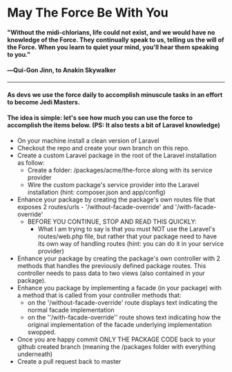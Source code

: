 # May The Force Be With You

#### "Without the midi-chlorians, life could not exist, and we would have no knowledge of the Force. They continually speak to us, telling us the will of the Force. When you learn to quiet your mind, you'll hear them speaking to you."
#### ―Qui-Gon Jinn, to Anakin Skywalker
---------------------------------------

#### As devs we use the force daily to accomplish minuscule tasks in an effort to become Jedi Masters. ####

#### The idea is simple: let's see how much you can use the force to accomplish the items below. (PS: It also tests a bit of Laravel knowledge) ####

- On your machine install a clean version of Laravel
- Checkout the repo and create your own branch on this repo.
- Create a custom Laravel package in the root of the Laravel installation as follow: 
  - Create a folder: <lrvl root>/packages/acme/the-force along with its service provider
  - Wire the custom package's service provider into the Laravel installation (hint: composer.json and app/config) 
- Enhance your package by creating the package's own routes file that exposes 2 routes/urls - '/without-facade-override' and '/with-facade-override'
  - BEFORE YOU CONTINUE, STOP AND READ THIS QUICKLY: 
    - What I am trying to say is that you must NOT use the Laravel's routes/web.php file, but rather that your package need to have its own way of handling routes (hint: you can do it in your service provider)
- Enhance your package by creating the package's own controller with 2 methods that handles the previously defined package routes. This controller needs to pass data to two views (also contained in your package).
- Enhance you package by implementing a facade (in your package) with a method that is called from your controller methods that:
  - on the '/without-facade-override' route displays text indicating the normal facade implementation
  - on the ''/with-facade-override'' route shows text indicating how the original implementation of the facade underlying implementation swopped.
- Once you are happy commit ONLY THE PACKAGE CODE back to your github created branch (meaning the <lrvl root>/packages folder with everything underneath)
- Create a pull request back to master
  
  
 
